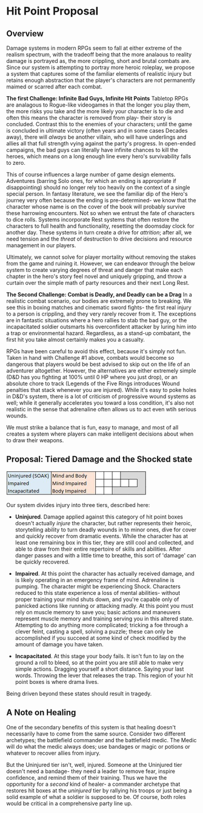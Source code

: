 # Hit Point Proposal #

**Overview**
----
Damage systems in modern RPGs seem to fall at either extreme of the realism spectrum, with the tradeoff being that the more analaous to reality damage is portrayed as, the more crippling, short and brutal combats are. Since our system is attempting to portray more heroic roleplay, we propose a system that captures some of the familiar elements of realistic injury but retains enough abstraction that the player's characters are not permanently maimed or scarred after each combat.

**The first Challenge: Infinite Bad Guys, Infinite Hit Points**
Tabletop RPGs are analagous to Rogue-like videogames in that the longer you play them, the more risks you take and the more likely your character is to die and often this means the character is removed from play- their story is concluded. Contrast this to the enemies of your characters; until the game is concluded in ultimate victory (often years and in some cases Decades away), there will *always* be another villain, who will have underlings and allies all that full strength vying against the party's progress. In open-ended campaigns, the bad guys can literally have infinite chances to kill the heroes, which means on a long enough line every hero's survivability falls to zero.

This of course influences a large number of game design elements. Adventures (barring Solo ones, for which an ending is appropriate if disappointing) should no longer rely too heavily on the context of a single special person. In fantasy literature, we see the familiar dip of the Hero's journey very often because the ending is pre-determined- we know that the character whose name is on the cover of the book will probably survive these harrowing encounters. Not so when we entrust the fate of characters to dice rolls. Systems incorporate Rest systems that often restore the characters to full health and functionality, resetting the doomsday clock for another day. These systems in turn create a drive for *attrition*; after all, we need tension and the *threat* of destruction to drive decisions and resource management in our players. 

Ultimately, we cannot solve for player mortality without removing the stakes from the game and ruining it. However, we can endeavor through the below system to create varying degrees of threat and danger that make each chapter in the hero's story feel novel and uniquely gripping, and throw a curtain over the simple math of party resources and their next Long Rest.

**The Second Challenge: Combat is Deadly, and Deadly can be a Drag**
In a realistic combat scenario, our bodies are extremely prone to breaking. We see this in boxing matches and cinematic sword fights- the first real injury to a person is crippling, and they very rarely recover from it. The exceptions are in fantastic situations where a hero rallies to stab the bad guy, or the incapacitated soldier outsmarts his overconfident attacker by luring him into a trap or environmental hazard. Regardless, as a stand-up combatant, the first hit you take almost certainly makes you a casualty.

RPGs have been careful to avoid this effect, because it's simply not fun. Taken in hand with Challenge #1 above, combats would become so dangerous that players would be best advised to skip out on the life of an adventurer altogether. However, the alternatives are either extremely simple (D&D has you fighting at 100% until 0 HP where you just drop), or an absolute chore to track (Legends of the Five Rings introduces Wound penalties that stack whenever you are injured). While it's easy to poke holes in D&D's system, there is a lot of criticism of progressive wound systems as well; while it generally accelerates you toward a loss condition, it's also not realistic in the sense that adrenaline often allows us to act even wtih serious wounds.

We must strike a balance that is fun, easy to manage, and most of all creates a system where players can make intelligent decisions about when to draw their weapons.

**Proposal: Tiered Damage and the Shocked state**
----

![Hit Point Box Diagram](https://github.com/LaPlate/d100-RPG/blob/master/Combat/HitpointBoxes.png)

Our system divides injury into three tiers, described here:

* **Uninjured**. Damage applied against this category of hit point boxes doesn't actually *injure* the character, but rather represents their heroic, storytelling ability to turn deadly wounds in to minor ones, dive for cover and quickly recover from dramatic events. While the character has at least one remaining box in this tier, they are still cool and collected, and able to draw from their entire repertoire of skills and abilities. After danger passes and with a little time to breathe, this sort of 'damage' can be quickly recovered.

* **Impaired**. At this point the character has actually received damage, and is likely operating in an emergency frame of mind. Adrenaline is pumping. The character might be experiencing Shock. Characters reduced to this state experience a loss of mental abilities- without proper training your mind shuts down, and you're capable only of panicked actions like running or attacking madly. At this point you must rely on muscle memory to save you; basic actions and maneuvers represent muscle memory and training serving you in this altered state. Attempting to do anything more complicated; tricking a foe through a clever feint, casting a spell, solving a puzzle; these can only be accomplished if you succeed at some kind of check modified by the amount of damage you have taken.

* **Incapacitated**. At this stage your body fails. It isn't fun to lay on the ground a roll to bleed, so at the point you are still able to make very simple actions. Dragging yourself a short distance. Saying your last words. Throwing the lever that releases the trap. This region of your hit point boxes is where drama lives.

Being driven beyond these states should result in tragedy.

**A Note on Healing**
----
One of the secondary benefits of this system is that healing doesn't necessarily have to come from the same source. Consider two different archetypes; the battlefield commander and the battlefield medic. The Medic will do what the medic always does; use bandages or magic or potions or whatever to recover allies from injury. 

But the Uninjured tier isn't, well, injured. Someone at the Uninjured tier doesn't need a bandage- they need a leader to remove fear, inspire confidence, and remind them of their training. Thus we have the opportunity for a *second* kind of healer- a commander archetype that restores hit boxes at the *uninjured* tier by rallying his troops or just being a solid example of what a soldier is supposed to be. Of course, both roles would be critical in a comprehensive party line up.